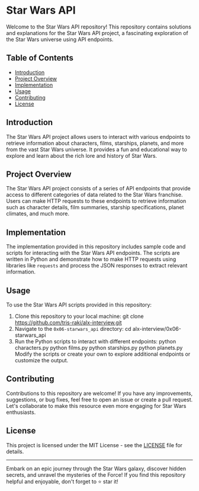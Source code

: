 # Star Wars API

Welcome to the Star Wars API repository! This repository contains solutions and explanations for the Star Wars API project, a fascinating exploration of the Star Wars universe using API endpoints.

## Table of Contents
- [Introduction](#introduction)
- [Project Overview](#project-overview)
- [Implementation](#implementation)
- [Usage](#usage)
- [Contributing](#contributing)
- [License](#license)

## Introduction
The Star Wars API project allows users to interact with various endpoints to retrieve information about characters, films, starships, planets, and more from the vast Star Wars universe. It provides a fun and educational way to explore and learn about the rich lore and history of Star Wars.

## Project Overview
The Star Wars API project consists of a series of API endpoints that provide access to different categories of data related to the Star Wars franchise. Users can make HTTP requests to these endpoints to retrieve information such as character details, film summaries, starship specifications, planet climates, and much more.

## Implementation
The implementation provided in this repository includes sample code and scripts for interacting with the Star Wars API endpoints. The scripts are written in Python and demonstrate how to make HTTP requests using libraries like `requests` and process the JSON responses to extract relevant information.

## Usage
To use the Star Wars API scripts provided in this repository:
1. Clone this repository to your local machine:
	git clone https://github.com/tris-raki/alx-interview.git
2. Navigate to the `0x06-starwars_api` directory:
	cd alx-interview/0x06-starwars_api
3. Run the Python scripts to interact with different endpoints:
	python characters.py
	python films.py
	python starships.py
	python planets.py
Modify the scripts or create your own to explore additional endpoints or customize the output.

## Contributing
Contributions to this repository are welcome! If you have any improvements, suggestions, or bug fixes, feel free to open an issue or create a pull request. Let's collaborate to make this resource even more engaging for Star Wars enthusiasts.

## License
This project is licensed under the MIT License - see the [LICENSE](LICENSE) file for details.

---

Embark on an epic journey through the Star Wars galaxy, discover hidden secrets, and unravel the mysteries of the Force! If you find this repository helpful and enjoyable, don't forget to ⭐️ star it!
